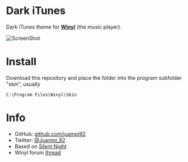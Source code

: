 Dark iTunes
=================

Dark iTunes theme for [**Winyl**](http://vinylsoft.com/) (the music player).

![ScreenShot](https://raw.github.com/juampi92/Winyl-Dark-iTunes/master/screenshot.png)

Install
=======

Download this repository and place the folder into the program subfolder "skin", usually 

	C:\Program Files\Winyl\Skin

Info
====
 * GitHub: [github.com/juampi92](https://github.com/juampi92)
 * Twitter: [@Juampi_92](https://twitter.com/Juampi_92)
 * Based on [Silent Night](http://www.deviantart.com/art/Silent-Night-iTunes-10-Windows-205813423)
 * Winyl forum [thread](http://vinylsoft.com/forum/index.php?topic=7375.0)